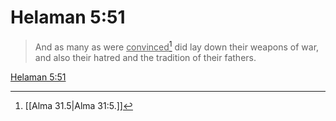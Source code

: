 # Helaman 5:51

> And as many as were <u>convinced</u>[^a] did lay down their weapons of war, and also their hatred and the tradition of their fathers.

[Helaman 5:51](https://www.churchofjesuschrist.org/study/scriptures/bofm/hel/5?lang=eng&id=p51#p51)


[^a]: [[Alma 31.5|Alma 31:5.]]
